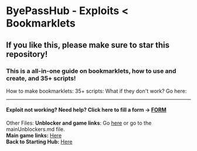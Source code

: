 # ByePassHub - Exploits < Bookmarklets
## If you like this, please make sure to star this repository!
### This is a all-in-one guide on bookmarklets, how to use and create, and 35+ scripts!

How to make bookmarklets: 
35+ scripts:
What if they don't work? Go here: 

---
#### Exploit not working? Need help? Click here to fill a form -> [FORM](https://forms.gle/FaHsGQxFTnZ6uSvn9) <br>

Other Files:
**Unblocker and game links**: Go [here](https://github.com/wea-f/ByePassHub/blob/main/mainUnblockers.md) or go to the mainUnblockers.md file. <br>
**Main game links:** [Here](https://github.com/wea-f/ByePassHub/blob/main/Games.md)  <br>
**Back to Starting Hub:** [Here](https://github.com/wea-f/ByePassHub/blob/main/Exploits/README.md) 
